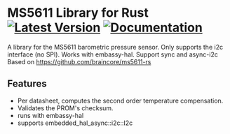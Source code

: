 # MS5611 Library for Rust [![Latest Version]][crates.io] [![Documentation]][docs.rs]

[Latest Version]: https://img.shields.io/crates/v/ms5611.svg
[crates.io]: https://crates.io/crates/ms5611-i2c
[Documentation]: https://docs.rs/ms5611-i2c/badge.svg
[docs.rs]: https://docs.rs/ms5611-i2c

A library for the MS5611 barometric pressure sensor. Only supports the i2c
interface (no SPI).
Works with  embassy-hal.
Support sync and async-i2c
Based on https://github.com/braincore/ms5611-rs

## Features

* Per datasheet, computes the second order temperature compensation.
* Validates the PROM's checksum.
* runs with embassy-hal
* supports embedded_hal_async::i2c::I2c

